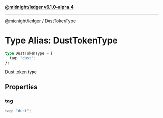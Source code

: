 [**@midnight/ledger v6.1.0-alpha.4**](../README.md)

***

[@midnight/ledger](../globals.md) / DustTokenType

# Type Alias: DustTokenType

```ts
type DustTokenType = {
  tag: "dust";
};
```

Dust token type

## Properties

### tag

```ts
tag: "dust";
```
